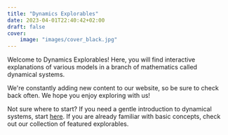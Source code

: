 ```yaml
---
title: "Dynamics Explorables"
date: 2023-04-01T22:40:42+02:00
draft: false
cover: 
    image: "images/cover_black.jpg"
---
```


Welcome to Dynamics Explorables! Here, you will find interactive explanations of various models in a branch of mathematics called dynamical systems. 

We're constantly adding new content to our website, so be sure to check back often. We hope you enjoy exploring with us!

Not sure where to start? If you need a gentle introduction to dynamical systems, start [here](/posts/my-first-post). If you are already familiar with basic concepts, check out our collection of featured explorables. 